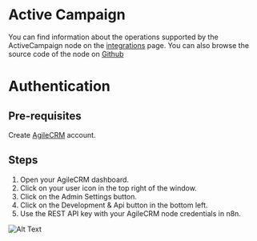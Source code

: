 # Active Campaign
You can find information about the operations supported by the ActiveCampaign node on the [integrations](https://n8n.io/integrations/n8n-nodes-base.agileCrm) page. You can also browse the source code of the node on [Github](https://github.com/n8n-io/n8n/tree/master/packages/nodes-base/nodes/AgileCrm)

# Authentication

## Pre-requisites

Create [AgileCRM](https://www.agilecrm.com/) account.

## Steps

1. Open your AgileCRM dashboard.
2. Click on your user icon in the top right of the window.
3. Click on the Admin Settings button. 
4. Click on the Development & Api button in the bottom left.
5. Use the REST API key with your AgileCRM node credentials in n8n.


![Alt Text](https://i.imgur.com/SNDyA6L.gif) 


